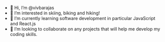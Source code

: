- 👋 Hi, I’m @vivbarajas
- 👀 I’m interested in skiing, biking and hiking!
- 🌱 I’m currently learning software development in particular JavaScript and React.js
- 💞️ I’m looking to collaborate on any projects that will help me develop my coding skills. 

<!---
vivbarajas/vivbarajas is a ✨ special ✨ repository because its `README.md` (this file) appears on your GitHub profile.
You can click the Preview link to take a look at your changes.
--->
